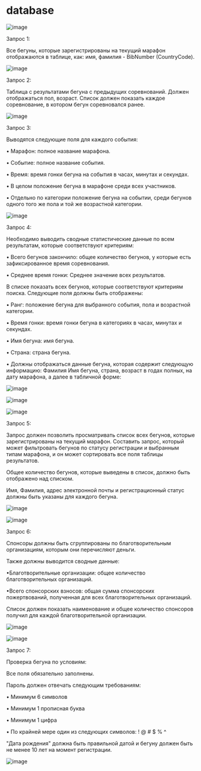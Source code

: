 # database
![image](https://github.com/user-attachments/assets/4c225c3c-40d4-4bbc-8573-8e5f4e6c4d3d)

Запрос 1:

Все бегуны, которые зарегистрированы на текущий марафон отображаются в таблице, как: имя, фамилия - BibNumber (CountryCode).

![image](https://github.com/user-attachments/assets/3f859da8-710a-480f-a2db-f2bb56c7d481)

Запрос 2:

Таблица с результатами бегуна с предыдущих соревнований. Должен отображаться пол, возраст. Список должен показать каждое соревнование, в котором бегун соревновался ранее.

![image](https://github.com/user-attachments/assets/bb569e00-200c-401f-abc1-704136af9324)

Запрос 3:

Выводятся следующие поля для каждого события:

• Марафон: полное название марафона.

• Событие: полное название события.

• Время: время гонки бегуна на события в часах, минутах и секундах.

• В целом положение бегуна в марафоне среди всех участников.

• Отдельно по категории положение бегуна на событии, среди бегунов одного того же пола и той же возрастной категории.

![image](https://github.com/user-attachments/assets/4cc43662-a109-4c62-920e-91308d669c34)

Запрос 4:

Необходимо выводить сводные статистические данные по всем результатам, которые соответствуют критериям:

• Всего бегунов закончило: общее количество бегунов, у которые есть зафиксированное время соревнования.

• Среднее время гонки: Среднее значение всех результатов.

В списке показать всех бегунов, которые соответствуют критериям поиска. Следующие поля должны быть отображены:

• Ранг: положение бегуна для выбранного события, пола и возрастной категории.

• Время гонки: время гонки бегуна в категориях в часах, минутах и секундах.

• Имя бегуна: имя бегуна.

• Страна: страна бегуна.

• Должны отображаться данные бегуна, которая содержит следующую информацию: Фамилия Имя бегуна, страна, возраст в годах полных, на дату марафона, а далее в табличной форме:

![image](https://github.com/user-attachments/assets/55cdced6-b8f1-4ccc-a620-629b526df829)

![image](https://github.com/user-attachments/assets/aae3dcf2-2933-4b17-9e82-079226792030)

![image](https://github.com/user-attachments/assets/c6548f4f-b7b6-411d-92ad-0c9618450835)

Запрос 5:

Запрос должен позволить просматривать список всех бегунов, которые зарегистрированы на текущий марафон. Составить запрос, который может фильтровать бегунов по статусу регистрации и выбранным типам марафона, и он может сортировать все поля таблицы результатов. 

Общее количество бегунов, которые выведены в список, должно быть отображено над списком.

Имя, Фамилия, адрес электронной почты и регистрационный статус должны быть указаны для каждого бегуна.

![image](https://github.com/user-attachments/assets/06669d12-a182-4332-9461-4f2e317078af)

![image](https://github.com/user-attachments/assets/e4eda75e-be28-4ce1-b7bf-c5e7b138a8af)

Запрос 6:

Спонсоры должны быть сгруппированы по благотворительным организациям, которым они перечисляют деньги.

Также должны выводится сводные данные:

•Благотворительные организации: общее количество благотворительных организаций.

•Всего спонсорских взносов: общая сумма спонсорских пожертвований, полученная для всех благотворительных организаций.

Список должен показать наименование и общее количество спонсоров получил для каждой благотворительной организации.

![image](https://github.com/user-attachments/assets/9a5fc1d0-ab5c-408c-a03c-b5ba316683c8)

![image](https://github.com/user-attachments/assets/991dc624-9884-4466-bbd4-875bcb2b3aaf)

Запрос 7:

Проверка бегуна по условиям:

Все поля обязательно заполнены.

Пароль должен отвечать следующим требованиям:

•	Минимум 6 символов

•	Минимум 1 прописная буква

•	Минимум 1 цифра

•	По крайней мере один из следующих символов: ! @ # $ % ^

"Дата рождения" должна быть правильной датой и бегуну должен быть не менее 10 лет на момент регистрации.

![image](https://github.com/user-attachments/assets/09185352-ec34-408f-ba30-bffbc7223e33)
